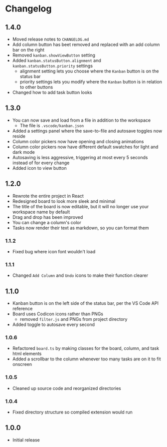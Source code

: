# Changelog

## 1.4.0
 - Moved release notes to ```CHANGELOG.md```
 - Add column button has beet removed and replaced with an add column bar on the right
 - Removed `kanban.showViewButton` setting
 - Added `kanban.statusButton.alignment` and `kanban.statusButton.priority` settings
   - alignment setting lets you choose where the ```Kanban``` button is on the status bar
   - priority settings lets you modify where the ```Kanban``` button is in relation to other buttons
 - Changed how to add task button looks

## 1.3.0
 - You can now save and load from a file in addition to the workspace
   - The file is ```.vscode/kanban.json```
 - Added a settings panel where the save-to-file and autosave toggles now reside
 - Column color pickers now have opening and closing animations
 - Column color pickers now have different default swatches for light and dark mode
 - Autosaving is less aggressive, triggering at most every 5 seconds instead of for every change
 - Added icon to view button

## 1.2.0
 - Rewrote the entire project in React
 - Redesigned board to look more sleek and minimal
 - The title of the board is now editable, but it will no longer use your workspace name by default
 - Drag and drop has been improved
 - You can change a column's color
 - Tasks now render their text as markdown, so you can format them

### 1.1.2
 - Fixed bug where icon font wouldn't load

### 1.1.1
 - Changed ```Add Column``` and ```Undo``` icons to make their function clearer

## 1.1.0
 - Kanban button is on the left side of the status bar, per the VS Code API reference
 - Board uses Codicon icons rather than PNGs
   - removed ```filter.js``` and PNGs from project directory
 - Added toggle to autosave every second
 

### 1.0.6
 - Refactored ```board.ts``` by making classes for the board, column, and task html elements
 - Added a scrollbar to the column whenever too many tasks are on it to fit onscreen

### 1.0.5
 - Cleaned up source code and reorganized directories

### 1.0.4
- Fixed directory structure so compiled extension would run

## 1.0.0
- Initial release
